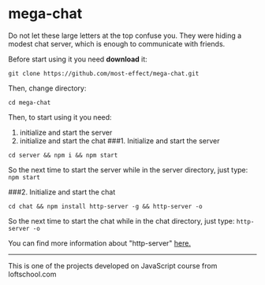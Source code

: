 # mega-chat

Do not let these large letters at the top confuse you. They were hiding a modest chat server, which is enough to communicate with friends.

Before start using it you need **download** it:
```
git clone https://github.com/most-effect/mega-chat.git
```

Then, change directory:
```
cd mega-chat
```

Then, to start using it you need:<br>
1. initialize and start the server <br>
2. initialize and start the chat
###1. Initialize and start the server
```
cd server && npm i && npm start
```

So the next time to start the server while in the server directory, just type:
`npm start`

###2. Initialize and start the chat
```
cd chat && npm install http-server -g && http-server -o
```
So the next time to start the chat while in the chat directory, just type:
`http-server -o`

You can find more information about "http-server" [here.](https://www.npmjs.com/package/http-server)

***
This is one of the projects developed on JavaScript course from loftschool.com
